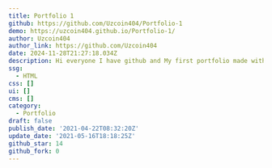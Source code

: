 ```yaml
---
title: Portfolio 1
github: https://github.com/Uzcoin404/Portfolio-1
demo: https://uzcoin404.github.io/Portfolio-1/
author: Uzcoin404
author_link: https://github.com/Uzcoin404
date: 2024-11-28T21:27:18.034Z
description: Hi everyone I have github and My first portfolio made with HTML CSS JS
ssg:
  - HTML
css: []
ui: []
cms: []
category:
  - Portfolio
draft: false
publish_date: '2021-04-22T08:32:20Z'
update_date: '2021-05-16T18:18:25Z'
github_star: 14
github_fork: 0
---
```

